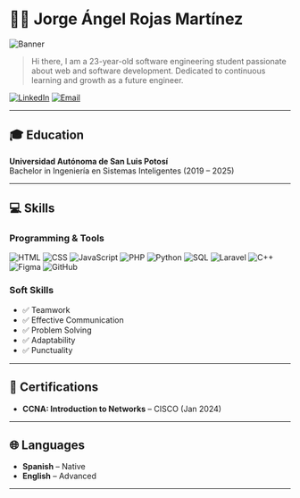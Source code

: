# 👨‍💻 Jorge Ángel Rojas Martínez

![Banner](https://raw.githubusercontent.com/JoeRojas1914/JoeRojas1914/main/assets/banner.png)

> Hi there, I am a 23-year-old software engineering student passionate about web and software development. Dedicated to continuous learning and growth as a future engineer.

[![LinkedIn](https://img.shields.io/badge/LinkedIn-Profile-blue?style=flat&logo=linkedin)](https://www.linkedin.com/in/jorge-%C3%A1ngel-rojas-mart%C3%ADnez-12292a31b/)
[![Email](https://img.shields.io/badge/Email-jorgeangelrojasmtz@gmail.com-red?style=flat&logo=gmail)](mailto:jorgeangelrojasmtz@gmail.com)

---

## 🎓 Education

**Universidad Autónoma de San Luis Potosí**  
Bachelor in Ingeniería en Sistemas Inteligentes (2019 – 2025)

---

## 💻 Skills

### Programming & Tools
![HTML](https://img.shields.io/badge/HTML-E34F26?style=flat&logo=html5&logoColor=white)
![CSS](https://img.shields.io/badge/CSS-1572B6?style=flat&logo=css3&logoColor=white)
![JavaScript](https://img.shields.io/badge/JavaScript-F7DF1E?style=flat&logo=javascript&logoColor=black)
![PHP](https://img.shields.io/badge/PHP-777BB4?style=flat&logo=php&logoColor=white)
![Python](https://img.shields.io/badge/Python-3776AB?style=flat&logo=python&logoColor=white)
![SQL](https://img.shields.io/badge/SQL-003B57?style=flat&logo=postgresql&logoColor=white)
![Laravel](https://img.shields.io/badge/Laravel-FF2D20?style=flat&logo=laravel&logoColor=white)
![C++](https://img.shields.io/badge/C++-00599C?style=flat&logo=c%2B%2B&logoColor=white)
![Figma](https://img.shields.io/badge/Figma-F24E1E?style=flat&logo=figma&logoColor=white)
![GitHub](https://img.shields.io/badge/GitHub-181717?style=flat&logo=github&logoColor=white)

### Soft Skills
- ✅ Teamwork
- ✅ Effective Communication
- ✅ Problem Solving
- ✅ Adaptability
- ✅ Punctuality

---
## 📜 Certifications

- **CCNA: Introduction to Networks** – CISCO (Jan 2024)

---

## 🌐 Languages

- **Spanish** – Native
- **English** – Advanced

---



